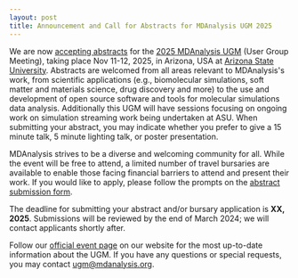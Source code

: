 ```yaml
---
layout: post
title: Announcement and Call for Abstracts for MDAnalysis UGM 2025
---
```


We are now [accepting abstracts][abstracts] for the [2025 MDAnalysis UGM][ugmPage] (User Group Meeting), taking place Nov 11-12, 2025, in Arizona, USA at [Arizona State University](https://www.asu.edu/). Abstracts are welcomed from all areas relevant to MDAnalysis's work, from scientific applications (e.g., biomolecular simulations, soft matter and materials science, drug discovery and more) to the use and development of open source software and tools for molecular simulations data analysis. Additionally this UGM will have sessions focusing on ongoing work on simulation streaming work being undertaken at ASU. When submitting your abstract, you may indicate whether you prefer to give a 15 minute talk, 5 minute lighting talk, or poster presentation.

MDAnalysis strives to be a diverse and welcoming community for all. While the event will be free to attend, a limited number of travel bursaries are available to enable those facing financial barriers to attend and present their work. If you would like to apply, please follow the prompts on the [abstract submission form][abstracts].

The deadline for submitting your abstract and/or bursary application is **XX, 2025**. Submissions will be reviewed by the end of March 2024; we will contact applicants shortly after.

Follow our [official event page][ugmPage] on our website for the most up-to-date information about the UGM. If you have any questions or special requests, you may contact [ugm@mdanalysis.org][email].

[abstracts]: XXXX
[ugmPage]: https://www.mdanalysis.org/pages/ugm2025/
[email]: mailto:ugm@mdanalysis.org
